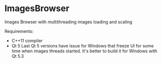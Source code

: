 # ImagesBrowser
Images Browser with multithreading images loading and scaling

Requirements:
- C++11 compiler
- Qt 5
Last Qt 5 versions have issue for Windows that freeze UI for some time when images threads started.
It's better to build it for Windows with Qt 5.3

